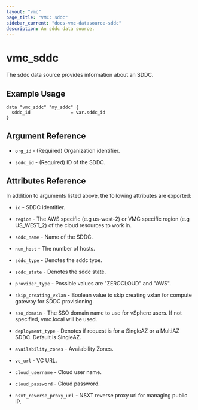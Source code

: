 ```yaml
---
layout: "vmc"
page_title: "VMC: sddc"
sidebar_current: "docs-vmc-datasource-sddc"
description: An sddc data source.
---
```


# vmc_sddc

The sddc data source provides information about an SDDC.
## Example Usage

```hcl
data "vmc_sddc" "my_sddc" {
  sddc_id               = var.sddc_id
}
```

## Argument Reference

* `org_id` - (Required) Organization identifier.

* `sddc_id` - (Required) ID of the SDDC.

## Attributes Reference

In addition to arguments listed above, the following attributes are exported:

* `id` - SDDC identifier.

* `region` - The AWS specific (e.g us-west-2) or VMC specific region (e.g US_WEST_2) of the cloud resources to work in.

* `sddc_name` -  Name of the SDDC.

* `num_host` - The number of hosts.

* `sddc_type` - Denotes the sddc type.

* `sddc_state` - Denotes the sddc state.

* `provider_type` - Possible values are "ZEROCLOUD" and "AWS".

* `skip_creating_vxlan` - Boolean value to skip creating vxlan for compute gateway for SDDC provisioning.

* `sso_domain` - The SSO domain name to use for vSphere users. If not specified, vmc.local will be used.

* `deployment_type` - Denotes if request is for a SingleAZ or a MultiAZ SDDC. Default is SingleAZ.

* `availability_zones` - Availability Zones.

* `vc_url` - VC URL.

* `cloud_username` - Cloud user name.

* `cloud_password` - Cloud password.

* `nsxt_reverse_proxy_url` - NSXT reverse proxy url for managing public IP.
